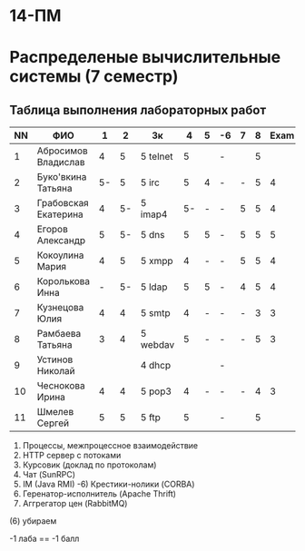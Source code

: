 # 14-ПМ
# Распределеные вычислительные системы (7 семестр)
## Таблица выполнения лабораторных работ

| NN  | ФИО                  | 1   | 2   | 3к        | 4   | 5   | -6  | 7   | 8   | Exam |
| --- | -------------------- | --- | --- | --------- | --- | --- | --- | --- | --- | ---- |
| 1   | Абросимов Владислав  | 4   | 5   | 5 telnet  | 5   |     | -   |     | 5   |      |
| 2   | Буко'вкина Татьяна   | 5-  | 5   | 5 irc     | 5   | 4   | -   | -   | 5   | 4    |
| 3   | Грабовская Екатерина | 4   | 5-  | 5 imap4   | 5-  | -   | -   | 5   | 5   | 4    |
| 4   | Егоров Александр     | 5   | 5-  | 5 dns     | 5   | 5   | -   | 5   | 5   | 5    |
| 5   | Кокоулина Мария      | 4   | 5   | 5 xmpp    | 4   | -   | -   | 5   | 5   | 4    |
| 6   | Королькова Инна      | -   | 5-  | 5 ldap    | 5   | 5   | -   | 4   | 5   | 4    |
| 7   | Кузнецова Юлия       | 4   | 4   | 5 smtp    | 4   | -   | -   | -   | 3   | 3    |
| 8   | Рамбаева Татьяна     | 3   | 4   | 5 webdav  | 5   | -   | -   | -   | 5   | 3    |
| 9   | Устинов Николай      |     |     | 4 dhcp    |     |     | -   |     |     |      |
| 10  | Чеснокова Ирина      | 4   | 4   | 5 pop3    | 4   | -   | -   | -   | 4   | 3    |
| 11  | Шмелев Сергей        | 5   | 5   | 5 ftp     | 5   |     | -   |     | 5   |      |

1) Процессы, межпроцессное взаимодействие
2) HTTP сервер с потоками
3) Курсовик (доклад по протоколам)
4) Чат (SunRPC)
5) IM (Java RMI)
-6) Крестики-нолики (CORBA)
7) Геренатор-исполнитель (Apache Thrift)
8) Аггрегатор цен (RabbitMQ)

(6) убираем

-1 лаба == -1 балл
